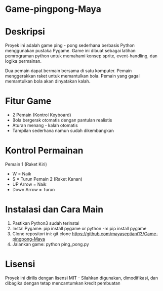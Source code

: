 # Game-pingpong-Maya

# Deskripsi
Proyek ini adalah game ping - pong sederhana berbasis Python menggunakan pustaka Pygame. Game ini dibuat sebagai latihan pemrograman python untuk memahami konsep sprite, event-handling, dan logika permainan.

Dua pemain dapat bermain bersama di satu komputer. Pemain menggerakkan raket untuk memantulkan bola. Pemain yang gagal memantulkan bola akan dinyatakan kalah.

# Fitur Game
- 2 Pemain (Kontrol Keyboard)
- Bola bergerak otomatis dengan pantulan realistis
- Aturan menang - kalah otomatis
- Tampilan sederhana namun sudah dikembangkan

# Kontrol Permainan
Pemain 1 (Raket Kiri)
- W = Naik
- S = Turun
Pemain 2 (Raket Kanan)
- UP Arrow = Naik
- Down Arrow = Turun

# Instalasi dan Cara Main
1. Pastikan Python3 sudah terinstal
2. Instal Pygame:
   pip install pygame or python -m pip install pygame
3. Clone repositori ini:
   git clone https://github.com/mayaseptiani13/Game-pingpong-Maya
4. Jalankan game:
   python ping_pong.py

# Lisensi
Proyek ini dirilis dengan lisensi MIT - Silahkan digunakan, dimodifikasi, dan dibagika dengan tetap mencantumkan kredit pembuatan
